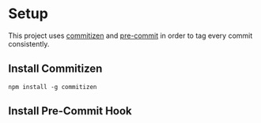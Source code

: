 # Setup

This project uses [commitizen](https://github.com/commitizen/cz-cli) and [pre-commit]() in order to tag every commit consistently.

## Install Commitizen

```npm install -g commitizen```

## Install Pre-Commit Hook